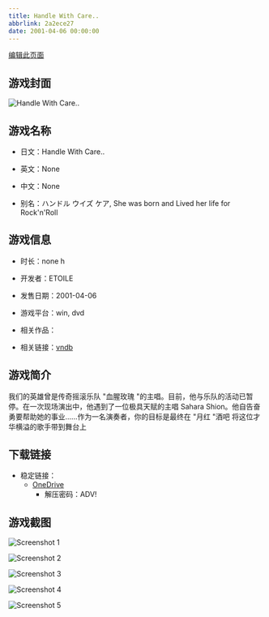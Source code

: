 ```yaml
---
title: Handle With Care..
abbrlink: 2a2ece27
date: 2001-04-06 00:00:00
---
```

[编辑此页面](https://github.com/ACG-3/ADV3-source/blob/main/source/_posts/games/Handle%20With%20Care.md)

## 游戏封面

![Handle With Care..](https://pan.timero.xyz/d/onedrive/img_lib_001/Handle%20With%20Care_cover.avif)


## 游戏名称

- 日文：Handle With Care..
- 英文：None
- 中文：None

- 别名：ハンドル ウイズ ケア, She was born and Lived her life for Rock'n'Roll


## 游戏信息

- 时长：none h
- 开发者：ETOILE
- 发售日期：2001-04-06
- 游戏平台：win, dvd
- 相关作品：

- 相关链接：[vndb](https://vndb.org/v3140)


## 游戏简介

我们的英雄曾是传奇摇滚乐队 "血腥玫瑰 "的主唱。目前，他与乐队的活动已暂停。在一次现场演出中，他遇到了一位极具天赋的主唱 Sahara Shion。他自告奋勇要帮助她的事业......作为一名演奏者，你的目标是最终在 "月红 "酒吧 将这位才华横溢的歌手带到舞台上




## 下载链接

- 稳定链接：
    - [OneDrive](https://pan.timero.xyz/onedrive/adv_lib_001/Handle%20With%20Care)
        - 解压密码：ADV!



## 游戏截图


![Screenshot 1](https://pan.timero.xyz/d/onedrive/img_lib_001/Handle%20With%20Care_Screenshot_1.avif)

![Screenshot 2](https://pan.timero.xyz/d/onedrive/img_lib_001/Handle%20With%20Care_Screenshot_2.avif)

![Screenshot 3](https://pan.timero.xyz/d/onedrive/img_lib_001/Handle%20With%20Care_Screenshot_3.avif)

![Screenshot 4](https://pan.timero.xyz/d/onedrive/img_lib_001/Handle%20With%20Care_Screenshot_4.avif)

![Screenshot 5](https://pan.timero.xyz/d/onedrive/img_lib_001/Handle%20With%20Care_Screenshot_5.avif)

